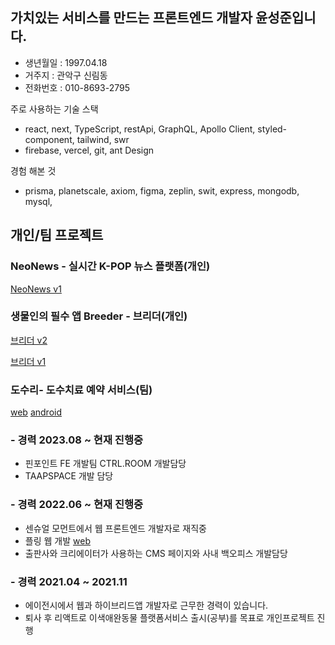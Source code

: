 ## 가치있는 서비스를 만드는 프론트엔드 개발자 윤성준입니다.

- 생년월일 : 1997.04.18
- 거주지 : 관악구 신림동
- 전화번호 : 010-8693-2795

주로 사용하는 기술 스택
- react, next, TypeScript, restApi, GraphQL, Apollo Client, styled-component, tailwind, swr
- firebase, vercel, git, ant Design

경험 해본 것
- prisma, planetscale, axiom, figma, zeplin, swit, express, mongodb, mysql,

## 개인/팀 프로젝트

### NeoNews - 실시간 K-POP 뉴스 플랫폼(개인)
[NeoNews v1](https://nextneonews.vercel.app/)


### 생물인의 필수 앱 Breeder - 브리더(개인)
[브리더 v2](https://breeder-web.vercel.app/auth/login)

[브리더 v1](https://reactstagram-13fac.web.app/)

### 도수리- 도수치료 예약 서비스(팀)
[web](https://www.dosuri.site/)
[android](https://play.google.com/store/apps/details?id=com.ytw418.dosuriapp)


### - 경력 2023.08 ~ 현재 진행중

 - 핀포인트 FE 개발팀 CTRL.ROOM 개발담당
 - TAAPSPACE 개발 담당
  

### - 경력 2022.06 ~ 현재 진행중

 - 센슈얼 모먼트에서 웹 프론트엔드 개발자로 재직중
 - 플링 웹 개발 [web](https://app.plingcast.com/)
 - 출판사와 크리에이터가 사용하는 CMS 페이지와 사내 백오피스 개발담당


### - 경력 2021.04 ~ 2021.11

 - 에이전시에서 웹과 하이브리드앱 개발자로 근무한 경력이 있습니다.
 - 퇴사 후 리액트로 이색애완동물 플랫폼서비스 출시(공부)를 목표로 개인프로젝트 진행
